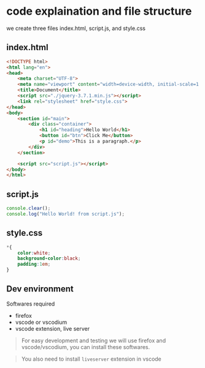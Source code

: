 # code explaination and file structure
we create three files
index.html, script.js, and style.css

## index.html
```html
<!DOCTYPE html>
<html lang="en">
<head>
    <meta charset="UTF-8">
    <meta name="viewport" content="width=device-width, initial-scale=1.0">
    <title>Document</title>
    <script src="./jquery-3.7.1.min.js"></script>
    <link rel="stylesheet" href="style.css">
</head>
<body>
    <section id="main">
        <div class="container">
            <h1 id="heading">Hello World</h1>
            <button id="btn">Click Me</button>
            <p id="demo">This is a paragraph.</p>
        </div>
    </section>

    <script src="script.js"></script>
</body>
</html>
```

## script.js
```javascript
console.clear();
console.log("Hello World! from script.js");
```

## style.css
```css
*{
    color:white;
    background-color:black;
    padding:1em;
}

```

## Dev environment
Softwares required
- firefox
- vscode or vscodium
- vscode extension, live server

> For easy development and testing we will use firefox and vscode/vscodium, you can install these softwares.

> You also need to install `liveserver` extension in vscode
